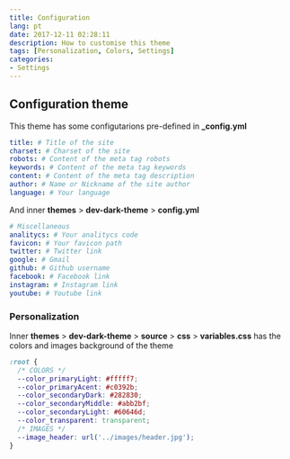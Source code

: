 ```yaml
---
title: Configuration
lang: pt
date: 2017-12-11 02:28:11
description: How to customise this theme
tags: [Personalization, Colors, Settings]
categories:
- Settings
---
```

## Configuration theme 
This theme has some configutarions pre-defined in **_config.yml** 
```yml
title: # Title of the site
charset: # Charset of the site
robots: # Content of the meta tag robots
keywords: # Content of the meta tag keywords
content: # Content of the meta tag description 
author: # Name or Nickname of the site author
language: # Your language
```

And inner **themes** > **dev-dark-theme** > **config.yml** 
```yml
# Miscellaneous
analitycs: # Your analitycs code 
favicon: # Your favicon path
twitter: # Twitter link
google: # Gmail 
github: # Github username
facebook: # Facebook link
instagram: # Instagram link
youtube: # Youtube link
```

### Personalization 
Inner **themes** > **dev-dark-theme** > **source** > **css** > **variables.css** has the colors and images background of the theme
```css
:root {
  /* COLORS */
  --color_primaryLight: #fffff7;
  --color_primaryAcent: #c0392b;
  --color_secondaryDark: #282830;
  --color_secondaryMiddle: #abb2bf;
  --color_secondaryLight: #60646d;
  --color_transparent: transparent;
  /* IMAGES */
  --image_header: url('../images/header.jpg');
}
```
